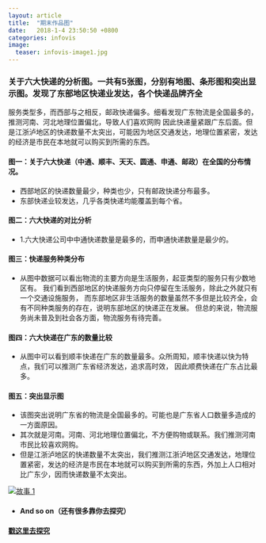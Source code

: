```yaml
---
layout: article
title:  "期末作品图"
date:   2018-1-4 23:50:50 +0800
categories: infovis
image:
  teaser: infovis-image1.jpg
---
```

### 关于六大快递的分析图。一共有5张图，分别有地图、条形图和突出显示图。发现了东部地区快递业发达，各个快递品牌齐全
服务类型多，而西部与之相反，邮政快递偏多。细看发现广东物流是全国最多的，推测河南、河北地理位置偏北，导致人们喜欢网购
因此快递量紧跟广东后面。但是江浙泸地区的快递数量不太突出，可能因为地区交通发达，地理位置紧密，发达的经济是市民在本地就可以购买到所需的东西。



#### 图一：关于六大快递（中通、顺丰、天天、圆通、申通、邮政）在全国的分布情况。
- 西部地区的快递数量最少，种类也少，只有邮政快递分布最多。
- 东部快递业较发达，几乎各类快递均能覆盖到每个省。

#### 图二：六大快递的对比分析
- 1.六大快递公司中中通快递数量是最多的，而申通快递数量是最少的。

#### 图三：快递服务种类分布
- 从图中数据可以看出物流的主要方向是生活服务，起亚类型的服务只有少数地区有。
我们看到西部地区的快递服务方向只停留在生活服务，除此之外就只有一个交通设施服务，
而东部地区非生活服务的数量虽然不多但是比较齐全，会有不同种类服务的存在，说明东部地区的快递正在发展。
但总的来说，物流服务尚未普及到社会各方面，物流服务有待完善。

#### 图四：六大快递在广东的数量比较
- 从图中可以看到顺丰快递在广东的数量最多。众所周知，顺丰快递以快为特点，我们可以推测广东省经济发达，追求高时效，
因此顺费快递在广东占比最多。

#### 图五：突出显示图
- 该图突出说明广东省的物流是全国最多的。可能也是广东省人口数量多造成的一方面原因。
- 其次就是河南。河南、河北地理位置偏北，不方便购物或联系。我们推测河南市民比较喜欢网购。
- 但是江浙泸地区的快递数量不太突出，我们推测江浙泸地区交通发达，地理位置紧密，发达的经济是市民在本地就可以购买到所需的东西，外加上人口相对比广东少，因而快递数量不太突出。



<div class='tableauPlaceholder' id='viz1515310581194' style='position: relative'>
         <noscript><a href='#'><img alt='故事 1 ' 
         src='https:&#47;&#47;public.tableau.com&#47;static&#47;images&#47;Y2&#47;Y2RHCDKQ9&#47;1_rss.png' style='border: none' /></a>
         </noscript>
         <object class='tableauViz'  style='display:none;'><param name='host_url' value='https%3A%2F%2Fpublic.tableau.com%2F' /> <param name='embed_code_version' value='3' /> <param name='path' value='shared&#47;Y2RHCDKQ9' /> <param name='toolbar' value='yes' /><param name='static_image' value='https:&#47;&#47;public.tableau.com&#47;static&#47;images&#47;Y2&#47;Y2RHCDKQ9&#47;1.png' /> <param name='animate_transition' value='yes' /><param name='display_static_image' value='yes' /><param name='display_spinner' value='yes' /><param name='display_overlay' value='yes' /><param name='display_count' value='yes' /><param name='filter' value='publish=yes' />
         </object>
</div>                
<script type='text/javascript'>                    var divElement = document.getElementById('viz1515310581194');                    var vizElement = divElement.getElementsByTagName('object')[0];                    vizElement.style.width='1016px';vizElement.style.height='991px';                    var scriptElement = document.createElement('script');                    scriptElement.src = 'https://public.tableau.com/javascripts/api/viz_v1.js';                    vizElement.parentNode.insertBefore(scriptElement, vizElement);                
</script>



- #### And so on（还有很多靠你去探究）


#### [戳这里去探究](https://public.tableau.com/profile/shuyiho#!/vizhome/edugdp/1_1?publish=yes)